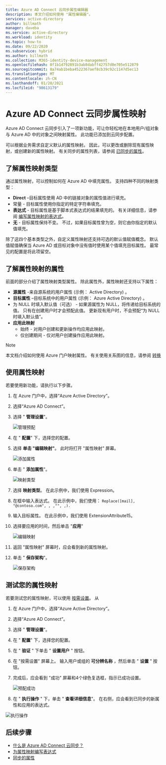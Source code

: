 ```yaml
---
title: Azure AD Connect 云同步属性编辑器
description: 本文介绍如何使用 "属性编辑器"。
services: active-directory
author: billmath
manager: daveba
ms.service: active-directory
ms.workload: identity
ms.topic: how-to
ms.date: 09/22/2020
ms.subservice: hybrid
ms.author: billmath
ms.collection: M365-identity-device-management
ms.openlocfilehash: 0f1b1d792891b3ab8dabff42757d0e705e512879
ms.sourcegitcommit: 8a74ab1beba4522367aef8cb39c92c1147d5ec13
ms.translationtype: MT
ms.contentlocale: zh-CN
ms.lasthandoff: 01/20/2021
ms.locfileid: "98613179"
---
```

# <a name="azure-ad-connect-cloud-sync-attribute-mapping"></a>Azure AD Connect 云同步属性映射

Azure AD Connect 云同步引入了一项新功能，可让你轻松地在本地用户/组对象与 Azure AD 中的对象之间映射属性。  此功能已添加到云同步配置。

可以根据业务需求自定义默认的属性映射。 因此，可以更改或删除现有属性映射，或创建新的属性映射。  有关同步的属性列表，请参阅 [已同步的属性](../hybrid/reference-connect-sync-attributes-synchronized.md?context=azure%2factive-directory%2fcloud-provisioning%2fcontext%2fcp-context/hybrid/reference-connect-sync-attributes-synchronized.md)。

## <a name="understanding-attribute-mapping-types"></a>了解属性映射类型
通过属性映射，可以控制如何在 Azure AD 中填充属性。
支持四种不同的映射类型：

- **Direct** –目标属性使用 AD 中的链接对象的属性值进行填充。
- 常量 - 目标属性使用你指定的特定字符串填充。
- **表达式** - 目标属性是基于脚本式表达式的结果填充的。
  有关详细信息，请参阅 [编写属性映射的表达式](reference-expressions.md)。
- **无** - 目标属性保持不变。 不过，如果目标属性曾为空，则它由你指定的默认值填充。

除了这四个基本类型之外，自定义属性映射还支持可选的默认值赋值概念。 默认值赋值确保当 Azure AD 或目标对象中没有值时使用某个值填充目标属性。 最常见的配置是将此项留空。

## <a name="understanding-attribute-mapping-properties"></a>了解属性映射的属性

前面的部分介绍了属性映射类型属性。
除此属性外，属性映射还支持以下属性：

- **源属性** -来自源系统的用户属性 (示例： Active Directory) 。
- **目标属性** –目标系统中的用户属性 (示例： Azure Active Directory) 。
- 为 NULL 时填入默认值（可选） - 如果源属性为 NULL，将传递给目标系统的值。 只有在创建用户时才会预配此值。 更新现有用户时，不会预配“为 NULL 时填入默认值”。  
- **应用此映射**
  - 始终 - 对用户创建和更新操作均应用此映射。
  - 仅创建期间 - 仅对用户创建操作应用此映射。

> [!NOTE]
> 本文档介绍如何使用 Azure 门户映射属性。  有关使用关系图的信息，请参阅 [转换](how-to-transformation.md)

## <a name="using-attribute-mapping"></a>使用属性映射

若要使用新功能，请执行以下步骤。

1.  在 Azure 门户中，选择“Azure Active Directory”。 
2.  选择“Azure AD Connect”。
3.  选择 " **管理设置**"。

    ![管理预配](media/how-to-configure/manage-1.png)

4. 在 " **配置**" 下，选择您的配置。
5. 选择 **单击 "编辑映射"**。  此时将打开 "属性映射" 屏幕。

    ![添加属性](media/how-to-attribute-mapping/mapping-6.png)

6.  单击 " **添加属性**"。

    ![映射类型](media/how-to-attribute-mapping/mapping-1.png)

7. 选择 **映射类型**。  在此示例中，我们使用 Expression。
8.  在框中输入表达式。  在此示例中，我们使用： `Replace([mail], "@contoso.com", , ,"", ,).`
9.  输入目标属性。  在此示例中，我们使用 ExtensionAttribute15。
10. 选择要应用的时间，然后单击 "**应用**"

    ![编辑映射](media/how-to-attribute-mapping/mapping-2a.png)

11. 返回 "属性映射" 屏幕时，应会看到新的属性映射。  
12. 单击 " **保存架构**"。

    ![保存架构](media/how-to-attribute-mapping/mapping-3.png)

## <a name="test-your-attribute-mapping"></a>测试您的属性映射

若要测试您的属性映射，可以使用 [按需设置](how-to-on-demand-provision.md)。  从 

1. 在 Azure 门户中，选择“Azure Active Directory”。 
2. 选择“Azure AD Connect”。
3. 选择 " **管理设置**"。
4. 在 " **配置**" 下，选择您的配置。
5. 在 " **验证** " 下单击 " **设置用户** " 按钮。 
6. 在 "按需设置" 屏幕上。  输入用户或组的 **可分辨名称** ，然后单击 " **设置** " 按钮。  
7. 完成后，应会看到 "成功" 屏幕和4个绿色复选框，指示已成功设置。  

    ![预配成功](media/how-to-attribute-mapping/mapping-4.png)

8. 在 " **执行操作** " 下，单击 " **查看详细信息**"。  在右侧，应会看到已同步的新属性和应用的表达式。

  ![执行操作](media/how-to-attribute-mapping/mapping-5.png)

## <a name="next-steps"></a>后续步骤

- [什么是 Azure AD Connect 云同步？](what-is-cloud-sync.md)
- [为属性映射编写表达式](reference-expressions.md)
- [同步的属性](../hybrid/reference-connect-sync-attributes-synchronized.md?context=azure%2factive-directory%2fcloud-provisioning%2fcontext%2fcp-context/hybrid/reference-connect-sync-attributes-synchronized.md)
